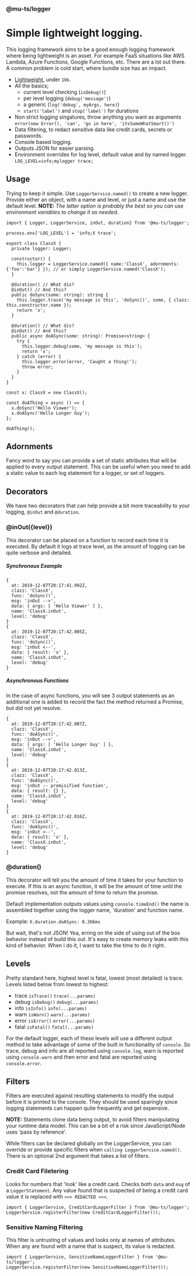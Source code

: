 ### @mu-ts/logger
# Simple lightweight logging.

This logging framework aims to be a good enough logging framework where being lightweight is an asset. For example FaaS situations like AWS Lambda, Azure Functions, Google Functions, etc. There are a lot out there. A common problem is cold start, where bundle size has an impact.

* [Lightweight](https://bundlephobia.com/result?p=@mu-ts/logger@3.0.2), under `10k`.
* All the basics; 
    * current level checking (`isDebug()`)
    * per level logging (`debug('message')`)
    * a generic (`log('debug', myArgs, here)`)
    * `start('label')` and `stop('label')` for durations
* Non strict logging singatures, throw anything you want as arguments `error(new Error(), 'can', 'go in here', 'itsSomeWhatSmart()')`
* Data filtering, to redact sensitive data like credit cards, secrets or passwords.
* Console based logging.
* Outputs JSON for easier parsing.
* Environment overrides for log level, default value and by named logger. `LOG_LEVEL=info;mylogger trace;`

## Usage

Trying to keep it simple. Use `LoggerService.named()` to create a new logger. Provide either an object, with a name and level, or just a name and use the default level. __NOTE:__ _The latter option is probably the best so you can use environment variables to change it as needed._

```
import { Logger, LoggerService, inOut, duration} from '@mu-ts/logger';

process.env['LOG_LEVEL'] = 'info;X trace';

export class ClassX {
  private logger: Logger;

  constructor() {
    this.logger = LoggerService.named({ name:'ClassX', adornments: {'foo':'bar'} }); // or simply LoggerService.named('ClassX');
  }

  @duration() // What dis?
  @inOut() // And this?
  public doSync(some: string): string {
    this.logger.trace('my message is this', 'doSync()', some, { clazz: this.constructor.name });
    return 'x';
  }

  @duration() // What dis?
  @inOut() // And this?
  public async doASync(some: string): Promise<string> {
    try {
      this.logger.debug(some, 'my message is this');
      return 'x';
    } catch (error) {
      this.logger.error(error, 'Caught a thing!');
      throw error;
    }
  }
}

const x: ClassX = new ClassX();

const doAThing = async () => {
  x.doSync('Hello Viewer');
  x.doASync('Hello Longer Guy');
};

doAThing();

```

## Adornments

Fancy word  to say you can provide a set of static attributes that will be applied to every output statement. This can be useful when you need to add a static value to each log statement for a logger, or set of loggers.

## Decorators

We have two decorators that can help provide a bit more traceability to your logging, `@inOut` and `@duration`.

### @inOut({level})

This decorator can be placed on a function to record each time it is executed. By default it logs at trace level, as the amount of logging can be quite verbose and detailed. 

##### Synchronous Example

```
{
  at: 2019-12-07T20:17:41.992Z,
  clazz: 'ClassX',
  func: 'doSync()',
  msg: 'inOut -->',
  data: { args: [ 'Hello Viewer' ] },
  name: 'ClassX.inOut',
  level: 'debug'
}
{
  at: 2019-12-07T20:17:42.005Z,
  clazz: 'ClassX',
  func: 'doSync()',
  msg: 'inOut <--',
  data: { result: 'x' },
  name: 'ClassX.inOut',
  level: 'debug'
}
```

##### Asynchronous Functions

In the case of async functions, you will see 3 output statements as an additional one is added to record the fact the method returned a Promise, but did not yet resolve.

```
{
  at: 2019-12-07T20:17:42.007Z,
  clazz: 'ClassX',
  func: 'doASync()',
  msg: 'inOut -->',
  data: { args: [ 'Hello Longer Guy' ] },
  name: 'ClassX.inOut',
  level: 'debug'
}
{
  at: 2019-12-07T20:17:42.013Z,
  clazz: 'ClassX',
  func: 'doASync()',
  msg: 'inOut -- promisified function',
  data: { result: {} },
  name: 'ClassX.inOut',
  level: 'debug'
}
{
  at: 2019-12-07T20:17:42.016Z,
  clazz: 'ClassX',
  func: 'doASync()',
  msg: 'inOut <--',
  data: { result: 'x' },
  name: 'ClassX.inOut',
  level: 'debug'
}
```

### @duration()

This decorator will tell you the amount of time it takes for your function to execute. If this is an async function, it will be the amount of time until the promise resolves, not the amount of time to return the promise.

Default implementation outputs values using `console.timeEnd()` the name is assembled together using the logger name, 'duration' and function name.

Example: `X.duration.doASync: 0.366ms`

But wait, that's not JSON! Yea, erring on the side of using out of the box behavior instead of build this out. It's easy to create memory leaks with this kind of behavior. When I do it, I want to take the time to do it right.

## Levels

Pretty standard here, highest level is fatal, lowest (most detailed) is trace. Levels listed below from lowest to highest:

* trace `isTrace()` `trace(...params)`
* debug `isDebug()` `debug(...params)`
* info `isInfo()` `info(...params)`
* warn `isWarn()` `warn(...params)`
* error `isError()` `error(...params)`
* fatal `isFatal()` `fatal(...params)`

For the default logger, each of these levels will use a different output method to take advantage of some of the built in functionality of `console`. So trace, debug and info are all reported using `console.log`, warn is reported using `console.warn` and then error and fatal are reported using `console.error`.

## Filters

Filters are executed against resulting statements to modify the output before it is printed to the console. They should be used sparingly since logging statements can happen quite frequently and get expensive. 

__NOTE:__ Statements clone data being output, to avoid filters manipulating your runtime data model. This can be a bit of a risk since JavaScript/Node uses 'pass by reference'.

While filters can be declared globally on the LoggerService, you can override or provide specific filters when `calling LoggerService.named()`. There is an optional 2nd argument that takes a list of filters.

### Credit Card Filetering

Looks for numbers that 'look' like a credit card. Checks both `data` and `msg` of a `LoggerStatement`. Any value found that is suspected of being a credit card value it is replaced with `>>> REDACTED <<<`.

```
import { LoggerService, CreditCardLoggerFilter } from '@mu-ts/logger';
LoggerService.registerFilter(new CreditCardLoggerFilter());
```

### Sensitive Naming Filtering

This filter is untrusting of values and looks only at names of attributes. When any are found with a name that is suspect, its value is redacted.

```
import { LoggerService, SensitiveNameLoggerFilter } from '@mu-ts/logger';
LoggerService.registerFilter(new SensitiveNameLoggerFilter());
```
